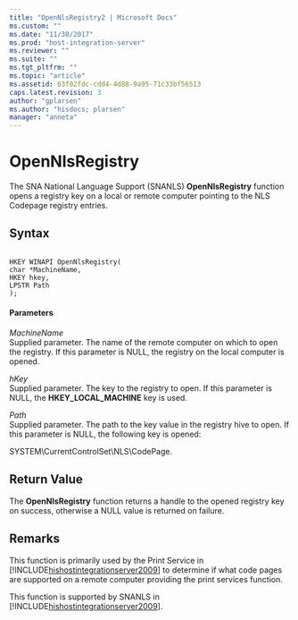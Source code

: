 ```yaml
---
title: "OpenNlsRegistry2 | Microsoft Docs"
ms.custom: ""
ms.date: "11/30/2017"
ms.prod: "host-integration-server"
ms.reviewer: ""
ms.suite: ""
ms.tgt_pltfrm: ""
ms.topic: "article"
ms.assetid: 63f02fdc-cdd4-4d88-9a95-71c33bf56513
caps.latest.revision: 3
author: "gplarsen"
ms.author: "hisdocs; plarsen"
manager: "anneta"
---
```

# OpenNlsRegistry
The SNA National Language Support (SNANLS) **OpenNlsRegistry** function opens a registry key on a local or remote computer pointing to the NLS Codepage registry entries.  
  
## Syntax  
  
```  
  
HKEY WINAPI OpenNlsRegistry(   
char *MachineName,  
HKEY hkey,  
LPSTR Path  
);  
```  
  
#### Parameters  
 *MachineName*  
 Supplied parameter. The name of the remote computer on which to open the registry. If this parameter is NULL, the registry on the local computer is opened.  
  
 *hKey*  
 Supplied parameter. The key to the registry to open. If this parameter is NULL, the **HKEY_LOCAL_MACHINE** key is used.  
  
 *Path*  
 Supplied parameter. The path to the key value in the registry hive to open. If this parameter is NULL, the following key is opened:  
  
 SYSTEM\CurrentControlSet\NLS\CodePage.  
  
## Return Value  
 The **OpenNlsRegistry** function returns a handle to the opened registry key on success, otherwise a NULL value is returned on failure.  
  
## Remarks  
 This function is primarily used by the Print Service in [!INCLUDE[hishostintegrationserver2009](../includes/hishostintegrationserver2009-md.md)] to determine if what code pages are supported on a remote computer providing the print services function.  
  
 This function is supported by SNANLS in [!INCLUDE[hishostintegrationserver2009](../includes/hishostintegrationserver2009-md.md)].
